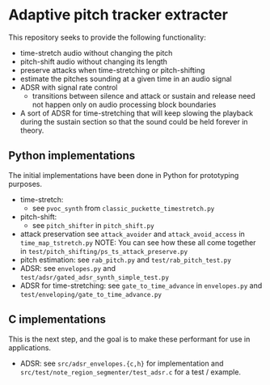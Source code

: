 # Adaptive pitch tracker extracter

This repository seeks to provide the following functionality:

- time-stretch audio without changing the pitch
- pitch-shift audio without changing its length
- preserve attacks when time-stretching or pitch-shifting
- estimate the pitches sounding at a given time in an audio signal
- ADSR with signal rate control
    - transitions between silence and attack or sustain and release need not happen only on audio processing block boundaries
- A sort of ADSR for time-stretching that will keep slowing the playback
  during the sustain section so that the sound could be held forever in
  theory.

## Python implementations

The initial implementations have been done in Python for prototyping purposes.
    
- time-stretch:
    - see `pvoc_synth` from `classic_puckette_timestretch.py` 
- pitch-shift:
    - see `pitch_shifter` in `pitch_shift.py`
- attack preservation
    see `attack_avoider` and `attack_avoid_access` in `time_map_tstretch.py`
NOTE: You can see how these all come together in
`test/pitch_shifting/ps_ts_attack_preserve.py`
- pitch estimation:
    see `rab_pitch.py` and `test/rab_pitch_test.py`
- ADSR:
    see `envelopes.py` and `test/adsr/gated_adsr_synth_simple_test.py`
- ADSR for time-stretching:
    see `gate_to_time_advance` in `envelopes.py` and
    `test/enveloping/gate_to_time_advance.py`

## C implementations

This is the next step, and the goal is to make these performant for use in
applications.

- ADSR:
    see `src/adsr_envelopes.{c,h}` for implementation and
    `src/test/note_region_segmenter/test_adsr.c` for a test / example.
